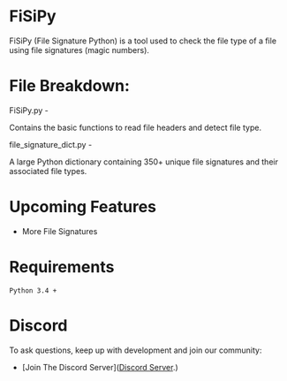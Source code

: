 # FiSiPy

FiSiPy (File Signature Python) is a tool used to check the file type of a file using file signatures (magic numbers).

# File Breakdown:
FiSiPy.py -

Contains the basic functions to read file headers and detect file type.

file_signature_dict.py -

A large Python dictionary containing 350+ unique file signatures and their associated file types.

# Upcoming Features
- More File Signatures

# Requirements
```
Python 3.4 +
```

# Discord

To ask questions, keep up with development and join our community:

* [Join The Discord Server]([Discord Server](https://discord.gg/wz9X6pTrZm).)
